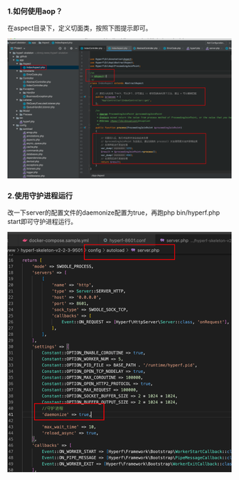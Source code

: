 ### 1.如何使用aop？

在aspect目录下，定义切面类，按照下图提示即可。

![image-20230325110227041](../../img/image-20230325110227041.png)



### 2.使用守护进程运行

改一下server的配置文件的daemonize配置为true，再跑php bin/hyperf.php start即可守护进程运行。

![image-20230725100316031](../../img/image-20230725100316031.png)